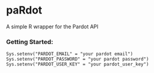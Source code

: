 # paRdot
A simple R wrapper for the Pardot API

### Getting Started:
```
Sys.setenv("PARDOT_EMAIL" = "your pardot email")
Sys.setenv("PARDOT_PASSWORD" = "your pardot password")
Sys.setenv("PARDOT_USER_KEY" = "your pardot_user_key")
```
